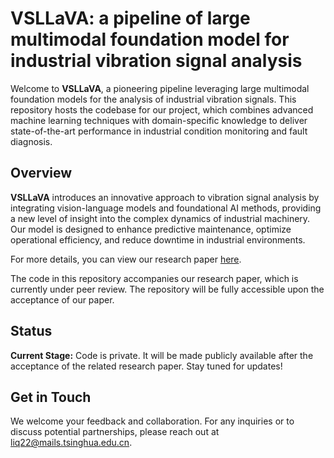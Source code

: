 

# VSLLaVA: a pipeline of large multimodal foundation model for industrial vibration signal analysis

Welcome to **VSLLaVA**, a pioneering pipeline leveraging large multimodal foundation models for the analysis of industrial vibration signals. This repository hosts the codebase for our project, which combines advanced machine learning techniques with domain-specific knowledge to deliver state-of-the-art performance in industrial condition monitoring and fault diagnosis.

## Overview
**VSLLaVA** introduces an innovative approach to vibration signal analysis by integrating vision-language models and foundational AI methods, providing a new level of insight into the complex dynamics of industrial machinery. Our model is designed to enhance predictive maintenance, optimize operational efficiency, and reduce downtime in industrial environments.

For more details, you can view our research paper [here](https://arxiv.org/submit/5829808/view).

The code in this repository accompanies our research paper, which is currently under peer review. The repository will be fully accessible upon the acceptance of our paper.

## Status
**Current Stage:** Code is private. It will be made publicly available after the acceptance of the related research paper. Stay tuned for updates!

## Get in Touch
We welcome your feedback and collaboration. For any inquiries or to discuss potential partnerships, please reach out at [liq22@mails.tsinghua.edu.cn](mailto:liq22@mails.tsinghua.edu.cn).

